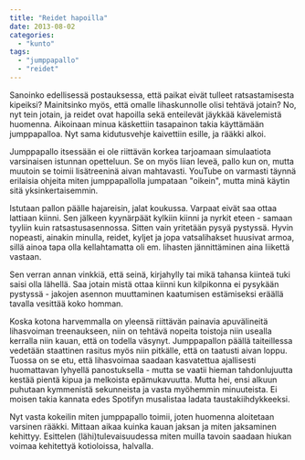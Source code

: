 ```yaml
---
title: "Reidet hapoilla"
date: 2013-08-02
categories: 
  - "kunto"
tags: 
  - "jumppapallo"
  - "reidet"
---
```


Sanoinko edellisessä postauksessa, että paikat eivät tulleet ratsastamisesta kipeiksi? Mainitsinko myös, että omalle lihaskunnolle olisi tehtävä jotain? No, nyt tein jotain, ja reidet ovat hapoilla sekä enteilevät jäykkää kävelemistä huomenna. Aikoinaan minua käskettiin tasapainon takia käyttämään jumppapalloa. Nyt sama kidutusvehje kaivettiin esille, ja rääkki alkoi.

<!--more-->

Jumppapallo itsessään ei ole riittävän korkea tarjoamaan simulaatiota varsinaisen istunnan opetteluun. Se on myös liian leveä, pallo kun on, mutta muutoin se toimii lisätreeninä aivan mahtavasti. YouTube on varmasti täynnä erilaisia ohjeita miten jumppapallolla jumpataan "oikein", mutta minä käytin sitä yksinkertaisemmin.

Istutaan pallon päälle hajareisin, jalat koukussa. Varpaat eivät saa ottaa lattiaan kiinni. Sen jälkeen kyynärpäät kylkiin kiinni ja nyrkit eteen - samaan tyyliin kuin ratsastusasennossa. Sitten vain yritetään pysyä pystyssä. Hyvin nopeasti, ainakin minulla, reidet, kyljet ja jopa vatsalihakset huusivat armoa, sillä ainoa tapa olla kellahtamatta oli em. lihasten jännittäminen aina liikettä vastaan.

Sen verran annan vinkkiä, että seinä, kirjahylly tai mikä tahansa kiinteä tuki saisi olla lähellä. Saa jotain mistä ottaa kiinni kun kilpikonna ei pysykään pystyssä - jakojen asennon muuttaminen kaatumisen estämiseksi eräällä tavalla vesittää koko homman.

Koska kotona harvemmalla on yleensä riittävän painavia apuvälineitä lihasvoiman treenaukseen, niin on tehtävä nopeita toistoja niin usealla kerralla niin kauan, että on todella väsynyt. Jumppapallon päällä taiteillessa vedetään staattinen rasitus myös niin pitkälle, että on taatusti aivan loppu. Tuossa on se etu, että lihasvoimaa saadaan kasvatettua ajallisesti huomattavan lyhyellä panostuksella - mutta se vaatii hieman tahdonlujuutta kestää pientä kipua ja melkoista epämukavuutta. Mutta hei, ensi alkuun puhutaan kymmenistä sekunneista ja vasta myöhemmin minuuteista. Ei moisen takia kannata edes Spotifyn musalistaa ladata taustakiihdykkeeksi.

Nyt vasta kokeilin miten jumppapallo toimii, joten huomenna aloitetaan varsinen rääkki. Mittaan aikaa kuinka kauan jaksan ja miten jaksaminen kehittyy. Esittelen (lähi)tulevaisuudessa miten muilla tavoin saadaan hiukan voimaa kehitettyä kotioloissa, halvalla.
